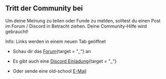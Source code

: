 ﻿## Tritt der Community bei

Um deine Meinung zu teilen oder Funde zu melden, solltest du einen Post im Forum / Discord in Betracht ziehen.
Deine Community-Hilfe wird gebraucht!

Info: Links werden in einem neuen Tab geöffnet

* Schau dir das [Forum](http://forum.xeth.de){target = "_"} an

* Es gibt auch eine [Discord Einladung](https://discord.gg/s4wTHQgxae){target = "_"}

* Oder sende eine old-school [E-Mail](mailto:evermore@xeth.de?Subject=Format%20Exploration%20Projekt)

